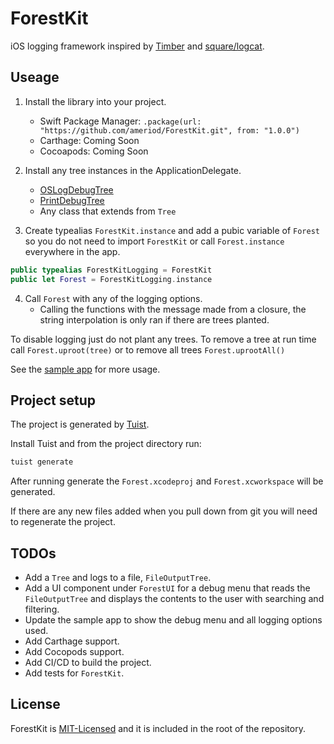 # ForestKit

iOS logging framework inspired by [Timber](https://github.com/JakeWharton/timber) and [square/logcat](https://github.com/square/logcat).

## Useage

1. Install the library into your project.
    * Swift Package Manager:  `.package(url: "https://github.com/ameriod/ForestKit.git", from: "1.0.0")`
    * Carthage: Coming Soon
    * Cocoapods: Coming Soon

2. Install any tree instances in the ApplicationDelegate.
    * [OSLogDebugTree](Targets/ForestKit/Sources/OSLogDebugTree.swift)
    * [PrintDebugTree](Targets/ForestKit/Sources/PrintDebugTree.swift)
    * Any class that extends from `Tree` 
    
3. Create typealias `ForestKit.instance` and add a pubic variable of `Forest`  so you do not need to import `ForestKit` or call `Forest.instance` everywhere in the app.

```Swift
public typealias ForestKitLogging = ForestKit
public let Forest = ForestKitLogging.instance
```

4. Call `Forest` with any of the logging options.
    * Calling the functions with the message made from a closure, the string interpolation is only ran if there are trees planted.

To disable logging just do not plant any trees. To remove a tree at run time call `Forest.uproot(tree)` or to remove all trees `Forest.uprootAll()`

See the [sample app](Targets/Forest/Sources) for more usage.

## Project setup

The project is generated by [Tuist](https://github.com/tuist/tuist).

Install Tuist and from the project directory run:

```bash
tuist generate
```

After running generate the `Forest.xcodeproj` and `Forest.xcworkspace` will be generated.

If there are any new files added when you pull down from git you will need to regenerate the project.

## TODOs

* Add a `Tree` and logs to a file, `FileOutputTree`.
* Add a UI component under `ForestUI` for a debug menu that reads the `FileOutputTree` and displays the contents to the user with searching and filtering.
* Update the sample app to show the debug menu and all logging options used.
* Add Carthage support.
* Add Cocopods support.
* Add CI/CD to build the project.
* Add tests for `ForestKit`.

## License

ForestKit is [MIT-Licensed](LICENSE) and it is included in the root of the repository.
